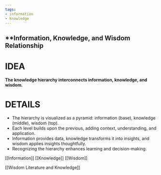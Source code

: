 ```yaml
---
tags:
- information
- knowledge
---
```


## **Information, Knowledge, and Wisdom Relationship

# IDEA

**The knowledge hierarchy interconnects information, knowledge, and wisdom.**

# DETAILS

- The hierarchy is visualized as a pyramid: information (base), knowledge (middle), wisdom (top).
- Each level builds upon the previous, adding context, understanding, and application.
- Information provides data, knowledge transforms it into insights, and wisdom applies insights thoughtfully.
- Recognizing the hierarchy enhances learning and decision-making.

[[Information]] [[Knowledge]] [[Wisdom]]

[[Wisdom Literature and Knowledge]]
